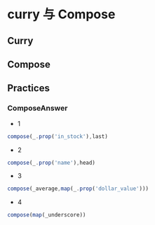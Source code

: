 # curry 与 Compose

## Curry

## Compose

## Practices

### ComposeAnswer

- 1

```js
compose(_.prop('in_stock'),last)
```

- 2

```js
compose(_.prop('name'),head)
```

- 3

```js
compose(_average,map(_.prop('dollar_value')))
```

- 4

```js
compose(map(_underscore))
```
